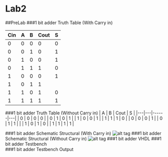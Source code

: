 Lab2
====
##PreLab
###1 bit adder Truth Table (With Carry in)

| Cin | A | B | Cout | S |
|-----|---|---|------|---|
| 0   | 0 | 0 | 0    | 0 |
| 0   | 0 | 1 | 0    | 1 |
| 0   | 1 | 0 | 0    | 1 |
| 0   | 1 | 1 | 1    | 0 |
| 1   | 0 | 0 | 0    | 1 |
| 1   | 0 | 1 | 1    |   |
| 1   | 1 | 0 | 1    | 0 |
| 1   | 1 | 1 | 1    | 1 |

###1 bit adder Truth Table (Without Carry in)
| A | B | Cout | S |
|---|---|------|---|
| 0 | 0 | 0    | 0 |
| 0 | 1 | 0    | 1 |
| 1 | 0 | 0    | 1 |
| 1 | 1 | 1    | 0 |
| 0 | 0 | 0    | 1 |
| 0 | 1 | 1    |   |
| 1 | 0 | 1    | 0 |
| 1 | 1 | 1    | 1 |

###1 bit adder Schematic Structural (With Carry in)
![alt tag](https://raw2.github.com/DanielEichman/Lab2/master/1_bit_adder_Schematic.JPG)
###1 bit adder Schematic Structural (Without Carry in)
![alt tag](https://raw2.github.com/DanielEichman/Lab2/master/1_bit_adder_Schematic%28No_Carry_in%29.JPG)
###1 bit adder VHDL
###1 bit adder Testbench	
###1 bit adder Testbench Output
